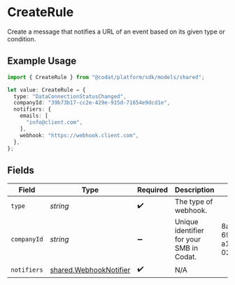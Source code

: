 # CreateRule

Create a message that notifies a URL of an event based on its given type or condition.

## Example Usage

```typescript
import { CreateRule } from "@codat/platform/sdk/models/shared";

let value: CreateRule = {
  type: "DataConnectionStatusChanged",
  companyId: "39b73b17-cc2e-429e-915d-71654e9dcd1e",
  notifiers: {
    emails: [
      "info@client.com",
    ],
    webhook: "https://webhook.client.com",
  },
};
```

## Fields

| Field                                                                   | Type                                                                    | Required                                                                | Description                                                             | Example                                                                 |
| ----------------------------------------------------------------------- | ----------------------------------------------------------------------- | ----------------------------------------------------------------------- | ----------------------------------------------------------------------- | ----------------------------------------------------------------------- |
| `type`                                                                  | *string*                                                                | :heavy_check_mark:                                                      | The type of webhook.                                                    |                                                                         |
| `companyId`                                                             | *string*                                                                | :heavy_minus_sign:                                                      | Unique identifier for your SMB in Codat.                                | 8a210b68-6988-11ed-a1eb-0242ac120002                                    |
| `notifiers`                                                             | [shared.WebhookNotifier](../../../sdk/models/shared/webhooknotifier.md) | :heavy_check_mark:                                                      | N/A                                                                     |                                                                         |